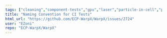 ```yaml
---
tags: ["cleaning","component-tests","gpu","laser","particle-in-cell","physics","pic","plasma","research","simulation"]
title: "Naming Convention for CI Tests"
html_url: "https://github.com/ECP-WarpX/WarpX/issues/2724"
user: "EZoni"
repo: "ECP-WarpX/WarpX"
---
```


